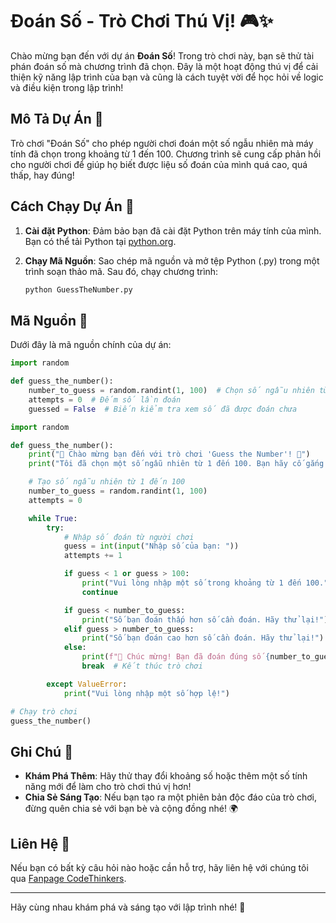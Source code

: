 # Đoán Số - Trò Chơi Thú Vị! 🎮✨

Chào mừng bạn đến với dự án **Đoán Số**! Trong trò chơi này, bạn sẽ thử tài phán đoán số mà chương trình đã chọn. Đây là một hoạt động thú vị để cải thiện kỹ năng lập trình của bạn và cũng là cách tuyệt vời để học hỏi về logic và điều kiện trong lập trình!

## Mô Tả Dự Án 📝

Trò chơi "Đoán Số" cho phép người chơi đoán một số ngẫu nhiên mà máy tính đã chọn trong khoảng từ 1 đến 100. Chương trình sẽ cung cấp phản hồi cho người chơi để giúp họ biết được liệu số đoán của mình quá cao, quá thấp, hay đúng!

## Cách Chạy Dự Án 🚀

1. **Cài đặt Python**: Đảm bảo bạn đã cài đặt Python trên máy tính của mình. Bạn có thể tải Python tại [python.org](https://www.python.org/downloads/).

2. **Chạy Mã Nguồn**: Sao chép mã nguồn và mở tệp Python (.py) trong một trình soạn thảo mã. Sau đó, chạy chương trình:
   ```bash
   python GuessTheNumber.py
   ```

## Mã Nguồn 📄

Dưới đây là mã nguồn chính của dự án:

```python
import random

def guess_the_number():
    number_to_guess = random.randint(1, 100)  # Chọn số ngẫu nhiên từ 1 đến 100
    attempts = 0  # Đếm số lần đoán
    guessed = False  # Biến kiểm tra xem số đã được đoán chưa

import random

def guess_the_number():
    print("🎉 Chào mừng bạn đến với trò chơi 'Guess the Number'! 🎉")
    print("Tôi đã chọn một số ngẫu nhiên từ 1 đến 100. Bạn hãy cố gắng đoán số đó!")

    # Tạo số ngẫu nhiên từ 1 đến 100
    number_to_guess = random.randint(1, 100)
    attempts = 0

    while True:
        try:
            # Nhập số đoán từ người chơi
            guess = int(input("Nhập số của bạn: "))
            attempts += 1

            if guess < 1 or guess > 100:
                print("Vui lòng nhập một số trong khoảng từ 1 đến 100.")
                continue

            if guess < number_to_guess:
                print("Số bạn đoán thấp hơn số cần đoán. Hãy thử lại!")
            elif guess > number_to_guess:
                print("Số bạn đoán cao hơn số cần đoán. Hãy thử lại!")
            else:
                print(f"🎉 Chúc mừng! Bạn đã đoán đúng số {number_to_guess} sau {attempts} lần thử!")
                break  # Kết thúc trò chơi

        except ValueError:
            print("Vui lòng nhập một số hợp lệ!")

# Chạy trò chơi
guess_the_number()
```

## Ghi Chú 📌

- **Khám Phá Thêm**: Hãy thử thay đổi khoảng số hoặc thêm một số tính năng mới để làm cho trò chơi thú vị hơn!
- **Chia Sẻ Sáng Tạo**: Nếu bạn tạo ra một phiên bản độc đáo của trò chơi, đừng quên chia sẻ với bạn bè và cộng đồng nhé! 🌍

## Liên Hệ 🤝

Nếu bạn có bất kỳ câu hỏi nào hoặc cần hỗ trợ, hãy liên hệ với chúng tôi qua [Fanpage CodeThinkers](https://www.facebook.com/CodeThinkers).

---

Hãy cùng nhau khám phá và sáng tạo với lập trình nhé! 💖
```

